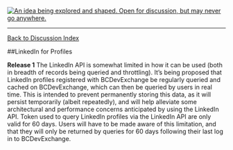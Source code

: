 <a rel="research" href="https://github.com/BCDevExchange/docs/blob/master/discussion/projectstates.md"><img alt="An idea being explored and shaped. Open for discussion, but may never go anywhere." style="border-width:0" src="https://img.shields.io/badge/BCDevExchange-Research-red.svg" title="An idea being explored and shaped. Open for discussion, but may never go anywhere." /></a>

---
[Back to Discussion Index](../discussion_index.md)


##LinkedIn for Profiles

**Release 1** The LinkedIn API is somewhat limited in how it can be used (both in breadth of records being queried and throttling). It’s being proposed that LinkedIn profiles registered with BCDevExchange be regularly queried and cached on BCDevExchange, which can then be queried by users in real time. This is intended to prevent permanently storing this data, as it will persist temporarily (albeit repeatedly), and will help alleviate some architectural and performance concerns anticipated by using the LinkedIn API. Token used to query LinkedIn profiles via the LinkedIn API are only valid for 60 days. Users will have to be made aware of this limitation, and that they will only be returned by queries for 60 days following their last log in to BCDevExchange.

